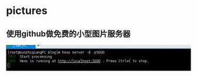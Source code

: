 # pictures
## 使用github做免费的小型图片服务器
![picture1](https://github.com/sunzhiqiangGithub/pictures/blob/master/nohup/1.jpg)
